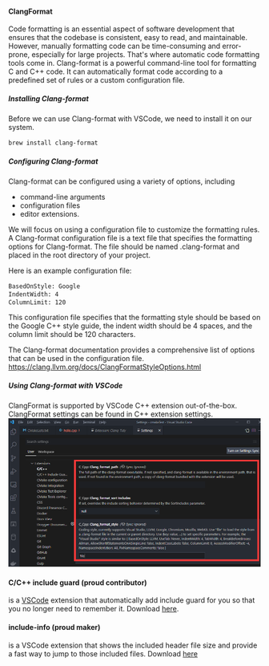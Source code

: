 <a name="addtional-tooling"></a>

[//]: # (### Additional Tooling)

<a name="clangformat"></a>

#### ClangFormat

Code formatting is an essential aspect of software development that ensures that the codebase is consistent, easy to read, and maintainable.
However, manually formatting code can be time-consuming and error-prone, especially for large projects. That's where automatic code formatting tools come in.
Clang-format is a powerful command-line tool for formatting C and C++ code. It can automatically format code according to a predefined set of rules or a custom configuration file.

<a name="installing-clang-format"></a>

##### Installing Clang-format

Before we can use Clang-format with VSCode, we need to install it on our system.

```bash
brew install clang-format
```

<a name="configuring-clang-format"></a>

##### Configuring Clang-format

Clang-format can be configured using a variety of options, including

- command-line arguments
- configuration files
- editor extensions.

We will focus on using a configuration file to customize the formatting rules.
A Clang-format configuration file is a text file that specifies the formatting options for Clang-format.
The file should be named .clang-format and placed in the root directory of your project.

Here is an example configuration file:

```text
BasedOnStyle: Google
IndentWidth: 4
ColumnLimit: 120
```

This configuration file specifies that the formatting style should be based on the Google C++ style guide, the indent width should be 4 spaces, and the column limit should be 120 characters.

The Clang-format documentation provides a comprehensive list of options that can be used in the configuration file.
<a href="https://clang.llvm.org/docs/ClangFormatStyleOptions.html" target="_blank">https://clang.llvm.org/docs/ClangFormatStyleOptions.html</a>

<a name="using-clang-format-with-vscode"></a>

##### Using Clang-format with VSCode

ClangFormat is supported by VSCode C++ extension out-of-the-box.
ClangFormat settings can be found in C++ extension settings.
![](https://github.com/soulimane-mammar/oop_cpp_course/blob/main/screenshots/Tooling/ClangFormat/ClangFormat-vscode.png?raw=true)

<a name="cc-include-guard-proud-contributor"></a>

#### C/C++ include guard (proud contributor)

is a [VSCode](#install-visual-studio-code) extension that automatically add include guard for you so that you no longer need to remember it.
Download <a href="https://marketplace.visualstudio.com/items?itemName=akiramiyakoda.cppincludeguard" target="_blank">here</a>.

<a name="include-info-proud-maker"></a>

#### include-info (proud maker)

is a VSCode extension that shows the included header file size
and provide a fast way to jump to those included files.
Download <a href="https://marketplace.visualstudio.com/items?itemName=HO-COOH.include-info" target="_blank">here</a>
